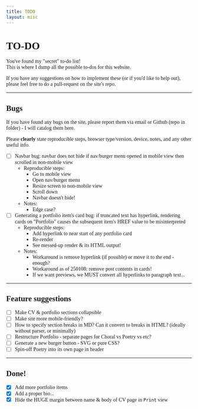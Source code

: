 ```yaml
---
title: TODO
layout: misc
---
```


<link href="https://fonts.googleapis.com/css2?family=Comic+Neue&display=swap" rel="stylesheet">
<!-- <link href="https://fonts.googleapis.com/css2?family=Mansalva&display=swap" rel="stylesheet"> -->

# TO-DO

You've found my "secret" to-do list!  \
This is where I dump all the possible to-dos for this website.

If you have any suggestions on how to implement these (or if you'd like to help out), please feel free to do a pull-request on the site's repo.

***

## Bugs

If you have found any bugs on the site, please report them via email or Github (repo in folder) - I will catalog them here.

Please **clearly** state reproducible steps, browser type/version, device, notes, and any other useful info.

- [ ] Navbar bug: navbar does not hide if nav/burger menu opened in mobile view then scrolled in non-mobile view
  - Reproducible steps:
    - Go to mobile view
    - Open nav/burger menu
    - Resize screen to non-mobile view
    - Scroll down
    - Navbar doesn't hide!
  - Notes:
    - Edge case?
- [ ] Generating a portfolio item's card bug: if truncated text has hyperlink, rendering cards on "Portfolio" causes the subsequent item's HREF value to be misinterpreted
  - Reproducible steps:
    - Add hyperlink to near start of any portfolio card
    - Re-render
    - See messed-up render & its HTML output!
  - Notes:
    - Workaround is remove hyperlink (if possible) or move it to the end - enough?
    - Workaround as of 250108: remove post contents in cards!
    - If we want previews, we MUST convert all hyperlinks to paragraph text...

***

## Feature suggestions

- [ ] Make CV & portfolio sections collapsible
- [ ] Make site more mobile-friendly?
- [ ] How to specify section breaks in MD? Can it convert to breaks in HTML? (ideally without parser, or minimally)
- [ ] Restructure Portfolio - separate pages for Choral vs Poetry vs etc?
- [ ] Generate a new burger button - SVG or pure CSS?
- [ ] Spin-off Poetry into its own page in header

***

## Done!

- [X] Add more portfolio items
- [X] Add a proper bio...
- [X] Hide the HUGE margin between name & body of CV page in `Print` view

<style>
body {
  font-family: "Comic Neue", cursive;
  /* font-family: "Mansalva", serif; */
}
</style>